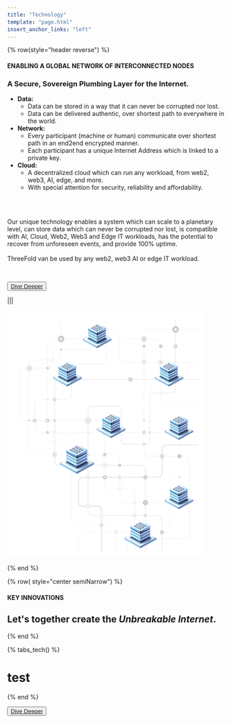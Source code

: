 ```yaml
---
title: "Technology"
template: "page.html"
insert_anchor_links: "left"
---
```



<!-- section 1  -->

<div class="container mx-auto">

{% row(style="header reverse") %}

#### <span class="text-xl subtitle">ENABLING A GLOBAL NETWORK OF INTERCONNECTED NODES</span>

### **A Secure, Sovereign Plumbing Layer for the Internet.**

- **Data:**
  - Data can be stored in a way that it can never be corrupted nor lost.
  - Data can be delivered authentic, over shortest path to everywhere in the world.
- **Network:**
  - Every participant (machine or human) communicate over shortest path in an end2end encrypted manner. 
  - Each participant has a unique Internet Address which is linked to a private key.
- **Cloud:** 
  - A decentralized cloud which can run any workload, from web2, web3, AI, edge, and more.
  - With special attention for security, reliability and affordability.

<br><br>

Our unique technology enables a system which can scale to a planetary level, can store data which can never be corrupted nor lost, is compatible with AI, Cloud, Web2, Web3 and Edge IT workloads, has the potential to recover from unforeseen events, and provide 100% uptime. 
<br><br>
ThreeFold van be used by any web2, web3 AI or edge IT workload. 

<br>

<button class="blue_b">[Dive Deeper](https://threefold.info/tech/tech/overview.html)</button>


|||

![Image](tech_here.png#mx-auto)

{% end %}


<!-- section 2  -->

{% row( style="center semiNarrow") %}

#### <span class="green_text">KEY INNOVATIONS</span>

## **Let's together create the <span class="blue">*Unbreakable Internet*</span>.**

{% end %}

{% tabs_tech() %}

# test

{% end %}

<button class="blue_b">[Dive Deeper](https://threefold.info/tech/tech/overview.html)</button>

</div>



<style>

.card_h{
  height: 170px !important;
}
     .road_border{
    
      border-left: 1px solid #cbcbcb;

    }

</style>